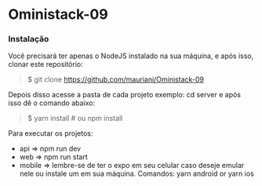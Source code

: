 # Oministack-09

<h3>Instalação</h3>

Você precisará ter apenas o NodeJS instalado na sua máquina, e após isso, clonar este repositório:

> $ git clone https://github.com/mauriani/Oministack-09

Depois disso acesse a pasta de cada projeto exemplo: cd server e após isso dê o comando abaixo:

> $ yarn install # ou npm install

Para executar os projetos:

- api => npm run dev
- web => npm run start
- mobile => lembre-se de ter o expo em seu celular caso deseje emular nele ou instale um em sua máquina. Comandos: yarn android or yarn ios
